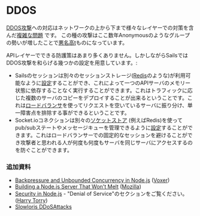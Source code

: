 # DDOS

[DDOS攻撃](https://www.owasp.org/index.php/Application_Denial_of_Service)への対応はネットワークの上から下まで様々なレイヤーでの対策を含んだ[複雑な問題](http://en.wikipedia.org/wiki/Denial-of-service_attack#Handling) です。
この種の攻撃はここ数年Anonymousのようなグループの勢いが増したことで[悪名高t](http://www.darkreading.com/vulnerabilities-and-threats/10-strategies-to-fight-anonymous-ddos-attacks/d/d-id/1102699)ものになっています。

APIレイヤーでできる防護策はあまり多くありません。しかしながらSailsではDDOS攻撃を和らげる幾つかの設定を用意しています。:

+ Sailsのセッションは別々のセッションストレージ([Redis](http://redis.io/)のような)が利用可能なように[設定](http://beta.sailsjs.org/#/documentation/reference/sails.config/sails.config.session.html)することができ、これによって一つのAPIサーバのメモリー状態に依存することなく実行することができます。これはトラフィックに応じた複数のサーバのコピーをデプロイすることが出来るということです。これは[ロードバランサ](http://en.wikipedia.org/wiki/Load_balancing_(computing))を使ってリクエストを空いているサーバに振り分け、単一障害点を排除する事ができるということです。
+ Socket.ioコネクションは別々の[ソケットストア](https://github.com/balderdashy/sails-docs/blob/master/PAGE_NEEDED.md) (例えばRedis)を使ってpub/subステートやメッセージキューを管理できるように[設定](http://beta.sailsjs.org/#/documentation/reference/sails.config/sails.config.sockets.html)することができます。これはロードバランサーでの固定的なセッションを避けることができ攻撃者と思われる人が何度も何度もサーバを同じサーバにアクセスするのを防ぐことができます。


### 追加資料

+ [Backpressure and Unbounded Concurrency in Node.js](http://engineering.voxer.com/2013/09/16/backpressure-in-nodejs/) ([Voxer](http://voxer.com/))
+ [Building a Node.js Server That Won't Melt](https://hacks.mozilla.org/2013/01/building-a-node-js-server-that-wont-melt-a-node-js-holiday-season-part-5/) ([Mozilla](https://hacks.mozilla.org/))
+ [Security in Node.js](http://www.harrytorry.co.uk/website-development/security-in-node-js/) - "Denial of Service"のセクションをご覧ください。 ([Harry Torry](https://twitter.com/HarryTorry))
+ [Slowloris DDoSAttacks](http://www.ddosattacks.biz/attacks/slowloris-ddos-attack-aka-slow-and-low/)


<docmeta name="uniqueID" value="DDOS139869">
<docmeta name="displayName" value="DDOS">


